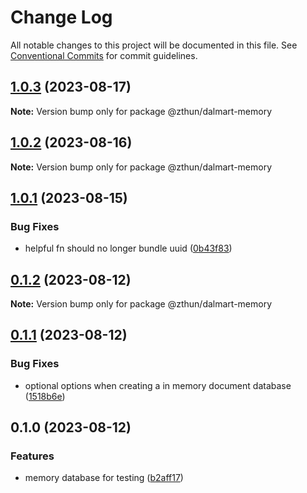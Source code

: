 # Change Log

All notable changes to this project will be documented in this file.
See [Conventional Commits](https://conventionalcommits.org) for commit guidelines.

## [1.0.3](https://github.com/zthun/dalmart/compare/v1.0.2...v1.0.3) (2023-08-17)

**Note:** Version bump only for package @zthun/dalmart-memory





## [1.0.2](https://github.com/zthun/dalmart/compare/v1.0.1...v1.0.2) (2023-08-16)

**Note:** Version bump only for package @zthun/dalmart-memory





## [1.0.1](https://github.com/zthun/dalmart/compare/v0.1.2...v1.0.1) (2023-08-15)


### Bug Fixes

* helpful fn should no longer bundle uuid ([0b43f83](https://github.com/zthun/dalmart/commit/0b43f831c5cd423ecc6147f5030f15636906ab13))



## [0.1.2](https://github.com/zthun/dalmart/compare/v0.1.1...v0.1.2) (2023-08-12)

**Note:** Version bump only for package @zthun/dalmart-memory





## [0.1.1](https://github.com/zthun/dalmart/compare/v0.1.0...v0.1.1) (2023-08-12)


### Bug Fixes

* optional options when creating a in memory document database ([1518b6e](https://github.com/zthun/dalmart/commit/1518b6e90a6de6519316e1dda1ec0fa255f220e0))



## 0.1.0 (2023-08-12)


### Features

* memory database for testing ([b2aff17](https://github.com/zthun/dalmart/commit/b2aff17b2f7247815886abd246b1a8d789c9b1e9))
